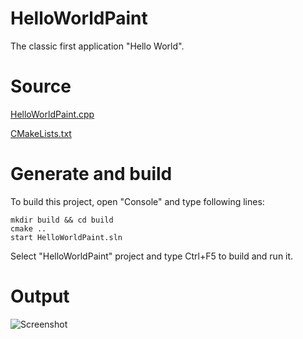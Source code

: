 ﻿# HelloWorldPaintThe classic first application "Hello World".# Source[HelloWorldPaint.cpp](HelloWorldPaint.cpp)[CMakeLists.txt](CMakeLists.txt)# Generate and buildTo build this project, open "Console" and type following lines:``` shellmkdir build && cd buildcmake .. start HelloWorldPaint.sln```Select "HelloWorldPaint" project and type Ctrl+F5 to build and run it.# Output![Screenshot](../../../../docs/Pictures/HelloWorldPaint.png)